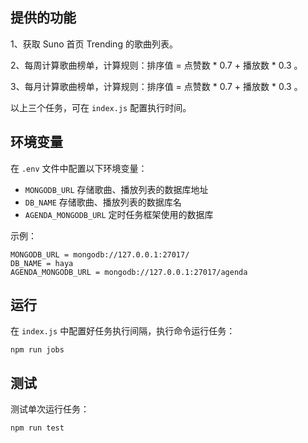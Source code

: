 ## 提供的功能

1、获取 Suno 首页 Trending 的歌曲列表。

2、每周计算歌曲榜单，计算规则：排序值 = 点赞数 * 0.7 + 播放数 * 0.3 。

3、每月计算歌曲榜单，计算规则：排序值 = 点赞数 * 0.7 + 播放数 * 0.3 。

以上三个任务，可在 `index.js` 配置执行时间。

## 环境变量

在 `.env` 文件中配置以下环境变量：

- `MONGODB_URL` 存储歌曲、播放列表的数据库地址
- `DB_NAME` 存储歌曲、播放列表的数据库名
- `AGENDA_MONGODB_URL` 定时任务框架使用的数据库

示例：

```
MONGODB_URL = mongodb://127.0.0.1:27017/
DB_NAME = haya
AGENDA_MONGODB_URL = mongodb://127.0.0.1:27017/agenda
```

## 运行

在 `index.js` 中配置好任务执行间隔，执行命令运行任务：

```
npm run jobs
```

## 测试

测试单次运行任务：

```
npm run test
```